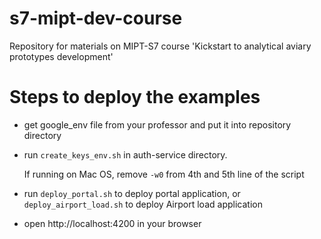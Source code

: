 # s7-mipt-dev-course
Repository for materials on MIPT-S7 course 'Kickstart to analytical aviary prototypes development'

# Steps to deploy the examples
- get google_env file from your professor and put it into repository directory
- run `create_keys_env.sh` in auth-service directory.
  
  If running on Mac OS, remove `-w0` from 4th and 5th line of the script

- run `deploy_portal.sh` to deploy portal application, or `deploy_airport_load.sh` to deploy Airport load application
- open http://localhost:4200 in your browser
